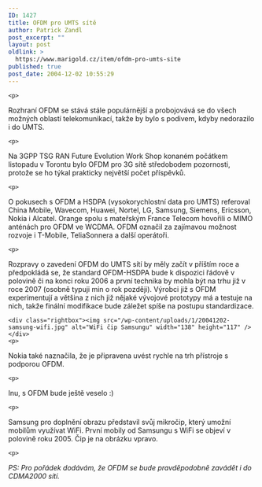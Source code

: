 ```yaml
---
ID: 1427
title: OFDM pro UMTS sítě
author: Patrick Zandl
post_excerpt: ""
layout: post
oldlink: >
  https://www.marigold.cz/item/ofdm-pro-umts-site
published: true
post_date: 2004-12-02 10:55:29
---
```

	<p>
Rozhraní OFDM se stává stále populárnější a probojovává se do všech možných oblastí telekomunikací, takže by bylo s podivem, kdyby nedorazilo i do UMTS. </p>

	<p>
Na 3GPP TSG RAN Future Evolution Work Shop konaném počátkem listopadu v Torontu bylo OFDM pro 3G sítě středobodem pozornosti, protože se ho týkal prakticky největší počet příspěvků. </p>

	<p>
O pokusech s OFDM a HSDPA (vysokorychlostní data pro UMTS) referoval China Mobile, Wavecom, Huawei, Nortel, LG, Samsung, Siemens, Ericsson, Nokia i Alcatel. Orange spolu s mateřským France Telecom hovořili o MIMO anténách pro OFDM ve WCDMA. OFDM označil za zajímavou možnost rozvoje i T-Mobile, TeliaSonnera a další operátoři. </p>

	<p>
Rozpravy o zavedení OFDM do UMTS sítí by měly začít v příštím roce a předpokládá se, že standard OFDM-HSDPA bude k dispozici řádově v polovině či na konci roku 2006 a první technika by mohla být na trhu již v roce 2007 (osobně typuji min o rok později). Výrobci již s OFDM experimentují a většina z nich již nějaké vývojové prototypy má a testuje na nich, takže finální modifikace bude záležet spíše na postupu standardizace. </p>

	<div class="rightbox"><img src="/wp-content/uploads/1/20041202-samsung-wifi.jpg" alt="WiFi čip Samsungu" width="138" height="117" /></div>
	<p>
Nokia také naznačila, že je připravena uvést rychle na trh přístroje s podporou OFDM. </p>

	<p>
Inu, s OFDM bude ještě veselo :)</p>

	<p>
Samsung pro doplnění obrazu představil svůj mikročip, který umožní mobilům využívat WiFi. První mobily od Samsungu s WiFi se objeví v polovině roku 2005. Čip je na obrázku vpravo.</p>

	<p>
<i>PS: Pro pořádek dodávám, že OFDM se bude pravděpodobně zavádět i do CDMA2000 sítí.</i>
</p>
